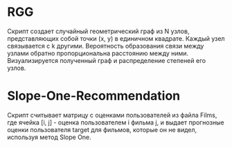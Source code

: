# RGG
Скрипт создает случайный геометрический граф из N узлов, представляющих собой точки (x, y) в единичном квадрате. Каждый узел связывается с k другими. Вероятность образования связи между узлами обратно пропорциональна расстоянию между ними. Визуализируется полученный граф и распределение степеней его узлов.

# Slope-One-Recommendation
Скрипт считывает матрицу с оценками пользователей из файла Films, где ячейка [i, j] - оценка пользователем i фильма j, и выдает прогнозные оценки пользователя target для фильмов, которые он не видел, используя метод Slope One.
